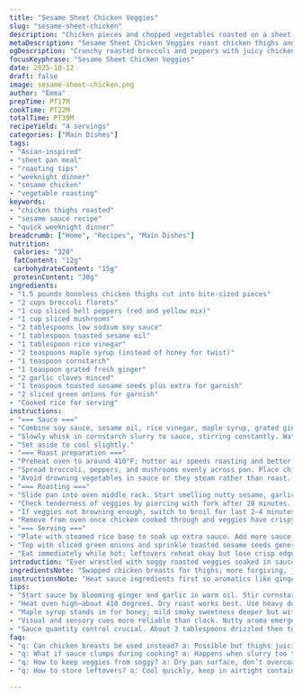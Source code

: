 ```yaml
---
title: "Sesame Sheet Chicken Veggies"
slug: "sesame-sheet-chicken"
description: "Chicken pieces and chopped vegetables roasted on a sheet pan. Tossed lightly in a quick thickened sesame sauce made from soy and a splash of maple syrup instead of honey. Roasting brings crisp edges contrasting with tender interiors. Sauce coats but doesn't drown ingredients to preserve texture. Finished with a shower of toasted sesame seeds and sliced green onions for crunch and brightness. Timings adjusted slightly to rely on visual cues and feel rather than strict time frames. Simple, sensible, fast weeknight-friendly. Substitutions for veggies and sweeteners offered. Practical notes on avoiding sogginess and achieving even roasting."
metaDescription: "Sesame Sheet Chicken Veggies roast chicken thighs and crisp veggies tossed lightly in a quick thickened sesame sauce with soy and maple syrup. Fast, textured, vivid."
ogDescription: "Crunchy roasted broccoli and peppers with juicy chicken thighs in a lightly sauced, toasted sesame blend. Maple syrup swap for honey adds subtle warmth. Fast and smart."
focusKeyphrase: "Sesame Sheet Chicken Veggies"
date: 2025-10-12
draft: false
image: sesame-sheet-chicken.png
author: "Emma"
prepTime: PT17M
cookTime: PT22M
totalTime: PT39M
recipeYield: "4 servings"
categories: ["Main Dishes"]
tags:
- "Asian-inspired"
- "sheet pan meal"
- "roasting tips"
- "weeknight dinner"
- "sesame chicken"
- "vegetable roasting"
keywords:
- "chicken thighs roasted"
- "sesame sauce recipe"
- "quick weeknight dinner"
breadcrumb: ["Home", "Recipes", "Main Dishes"]
nutrition: 
 calories: "320"
 fatContent: "12g"
 carbohydrateContent: "15g"
 proteinContent: "30g"
ingredients:
- "1.5 pounds boneless chicken thighs cut into bite-sized pieces"
- "2 cups broccoli florets"
- "1 cup sliced bell peppers (red and yellow mix)"
- "1 cup sliced mushrooms"
- "2 tablespoons low sodium soy sauce"
- "1 tablespoon toasted sesame oil"
- "1 tablespoon rice vinegar"
- "2 teaspoons maple syrup (instead of honey for twist)"
- "1 teaspoon cornstarch"
- "1 teaspoon grated fresh ginger"
- "2 garlic cloves minced"
- "1 teaspoon toasted sesame seeds plus extra for garnish"
- "2 sliced green onions for garnish"
- "Cooked rice for serving"
instructions:
- "=== Sauce ==="
- "Combine soy sauce, sesame oil, rice vinegar, maple syrup, grated ginger, and garlic in a small saucepan over medium. Mix cornstarch with a tablespoon cold water to slurry. Bring sauce mixture to a rolling boil then drop to a simmer."
- "Slowly whisk in cornstarch slurry to sauce, stirring constantly. Watch carefully. Thickens quickly once boiling resumes; remove from heat once it coats back of a spoon lightly—too thick and it clumps on roasting."
- "Set aside to cool slightly."
- "=== Roast preparation ==="
- "Preheat oven to around 410°F; hotter air speeds roasting and better crisp edges. Line a sheet pan with heavy duty foil, lightly sprayed or brushed with oil to prevent sticking and ease cleanup."
- "Spread broccoli, peppers, and mushrooms evenly across pan. Place chicken pieces interspersed among veggies. Pour about 3 tablespoons (approx 0.2 cup) of sauce over everything; toss with spatula or hands just enough to coat."
- "Avoid drowning vegetables in sauce or they steam rather than roast. Moisture kills crispness—key mistake I learned the hard way."
- "=== Roasting ==="
- "Slide pan into oven middle rack. Start smelling nutty sesame, garlic, and gentle ginger within 10 minutes. Watch broccoli tips darken and chicken edges turn golden with slight crust forming."
- "Check tenderness of veggies by piercing with fork after 20 minutes. Chicken should feel firm but give slightly under touch, juices running clear if tested with knife."
- "If veggies not browning enough, switch to broil for last 2–4 minutes but watch closely to prevent burning."
- "Remove from oven once chicken cooked through and veggies have crispy browned edges yet tender centers."
- "=== Serving ==="
- "Plate with steamed rice base to soak up extra sauce. Add more sauce on side if desired but keep minimal so chicken and veggies retain texture."
- "Top with sliced green onions and sprinkle toasted sesame seeds generously. Freshness from onions cuts richness; sesame seeds add crunch and earthy warmth."
- "Eat immediately while hot; leftovers reheat okay but lose crisp edges, best fresh."
introduction: "Ever wrestled with soggy roasted veggies soaked in sauce—guilty here too. The trick isn’t marinating everything deep in sauce before roasting; it’s a light coat that crisps under hot dry heat. I swapped honey for maple syrup here for a deeper, woodsy sweetness that works smartly with soy and ginger. Broccoli and peppers always roast differently; spread evenly and toss halfway if you can sneak a peek. Mushrooms release water fast, so adding last or larger chunks helps keep them from flooding the pan. Heating sauce till thick but not gloopy means it clings without drowning. Green onion and sesame seed garnish just bring everything back up fresh. Perfect quick but thoughtful weeknight meal if you tend to underestimate oven time. Watch color and texture, smell the toasty sesame notes—it’s often more telling than the clock."
ingredientsNote: "Swapped chicken breasts for thighs; more forgiving, juicier under high heat, less drying out. I cut down honey quantity by 5% and replaced it with maple syrup to add that mild smoky twist without impacting sweetness balance. Soy sauce—low sodium preferred to prevent salt overload during caramelizing. Rice vinegar adds brightness balancing richness but avoid too much or sauce turns sharp. Cornstarch slurry ensures just right thickening; too little and sauce runs; too much and it turns pasty and clumps when heated. Veggies: broccoli, peppers, mushrooms recommended but mix as you like—carrots tough and need pre-steaming, snap peas might burn fast. Line pan with foil for quick cleanup; you want that dry roasting environment so avoid baking sheets with rims too high or lid covered pans that trap steam. Sesame oil toasted for depth; if unavailable, substitute with light olive oil plus a pinch of sesame seeds in sauce."
instructionsNote: "Heat sauce ingredients first so aromatics like ginger and garlic bloom, stirring constantly during cornstarch addition to prevent lumps. Watch color changes in oven; dark edges on broccoli mean caramelization, golden on chicken edges signals Maillard reaction hitting right. Avoid over-tossing raw chicken and veggies with sauce before roasting—doing that keeps moisture in, turns roasted vegetables limp. Use pan space wisely to let air circulate; crowded pans steam not roast. If unsure, give veggies a light stir mid-bake for evenness. Taste test chicken near end for firmness and juices—pink means more time. Serve with rice to balance saltiness and soak up flavors. Leftovers reheat in oven or air fryer to regain some crispness; microwave makes everything mushy fast. Garnishing last moment adds texture contrast important for mouthfeel."
tips:
- "Start sauce by blooming ginger and garlic in warm oil. Stir cornstarch slurry in with steady whisking to avoid lumps. Watch closely once boiling restarts—thickens fast, pull heat when coating spoon lightly; else sauce clumps and drowns veggies. Cool sauce a bit before using; thick but pourable. Avoid coating chicken heavily before roasting keeps edges crisp and meat juicy."
- "Heat oven high—about 410 degrees. Dry roast works best. Use heavy duty foil sprayed lightly with oil to prevent sticking, cleanup easier. Spread veggies and chicken pieces well apart. Crowded pans trap steam; end up limp not crisp. Toss halfway if possible for even browning; mushrooms release water fast, chunk size affects timing and moisture level. Consider adding mushrooms late if worried about sogginess."
- "Maple syrup stands in for honey; mild smoky sweetness deeper but without sticky overtone. Adds balance to soy and tangy rice vinegar. Adjust sweetness beneath soy’s saltiness. Low sodium soy recommended to avoid salt overload during caramelizing. Rice vinegar gives brightness but too much tips acidic side; measure carefully. Toasted sesame oil adds depth; light olive oil plus sesame seeds substitute if unavailable for nuanced nutty base."
- "Visual and sensory cues more reliable than clock. Nutty aroma emerges around 10 minutes—sesame, garlic, ginger. Broccoli tips darken, edges crisp before center softens. Chicken edges turn golden, slight crust forms - signals good Maillard reaction. Fork test veggies for tenderness near 20 minutes; chicken yields slightly but feels firm, juices run clear on test with knife. Use broil last 2-4 minutes if needed but watch; fast burn risk."
- "Sauce quantity control crucial. About 3 tablespoons drizzled then toss gently just enough for coating. Avoid puddles that steam veggies, kill crisp lines. Serve on rice base to soak up extra. Garnish last moment with sliced green onions and toasted sesame seeds for textural counterpoint. Onion brightness cuts through richness. Leftovers reheat doable but crisp edges soften; skip microwave or get soggy fast."
faq:
- "q: Can chicken breasts be used instead? a: Possible but thighs juicier, more forgiving with high heat. Breasts dry out fast unless careful. Adjust cook time down a bit. Watch texture closely. Might lose some of that depth."
- "q: What if sauce clumps during cooking? a: Happens when slurry too thick or not whisked fast enough. Thin with splash water, reheat gently stirring aggressively. Pull off heat earlier next time. Prevent by adding slurry slowly, constant stirring key."
- "q: How to keep veggies from soggy? a: Dry pan surface, don’t overcoat with sauce. Space veggies apart to let hot air circulate. Mushrooms release water—add late or in bigger pieces. Broccoli and peppers love dry high temp roasting, crisp edges signal right cooking."
- "q: How to store leftovers? a: Cool quickly, keep in airtight container. Reheat oven or air fryer best to regain crispness. Microwave ruins texture fast. Can freeze but texture changes on thaw. Best within 2-3 days for flavor and bite."

---
```

